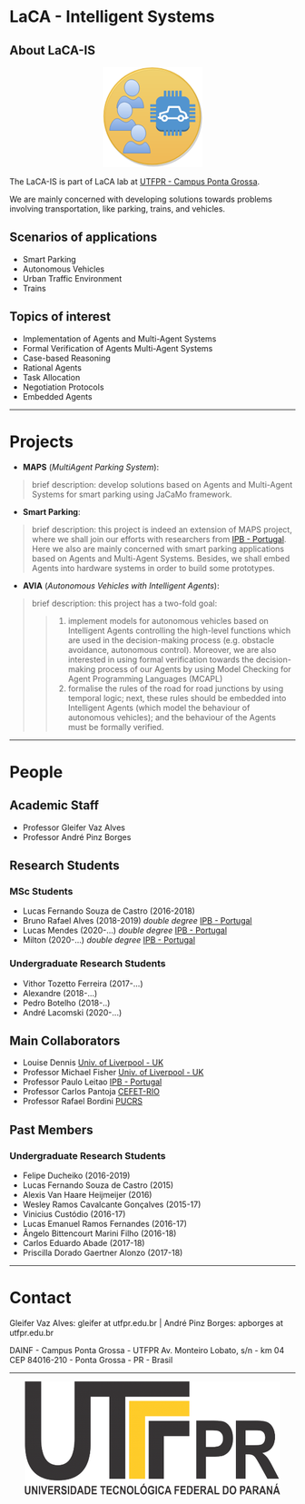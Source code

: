 # LaCA - Intelligent Systems 

## About LaCA-IS 

<p align="center"> 
<img src="/logos/logo-LaCA-IS.png">
</p>

The LaCA-IS is part of LaCA lab at [UTFPR - Campus Ponta Grossa](http://portal.utfpr.edu.br/campus/pontagrossa). 

We are mainly concerned with developing solutions towards problems involving transportation, like parking, trains, and vehicles.
 

## Scenarios of applications

* Smart Parking
* Autonomous Vehicles
* Urban Traffic Environment
* Trains


## Topics of interest

* Implementation of Agents and Multi-Agent Systems
* Formal Verification of Agents Multi-Agent Systems
* Case-based Reasoning
* Rational Agents
* Task Allocation
* Negotiation Protocols
* Embedded Agents

---------------------------------------------------------

# Projects

* **MAPS** (_MultiAgent Parking System_):
> brief description: develop solutions based on Agents and Multi-Agent Systems for smart parking using JaCaMo framework.


* **Smart Parking**:
> brief description: this project is indeed an extension of MAPS project, where we shall join our efforts with researchers from [IPB - Portugal](http://ipb.pt). Here we also are mainly concerned with smart parking applications based on Agents and Multi-Agent Systems. Besides, we shall embed Agents into hardware systems in order to build some prototypes.

* **AVIA** (_Autonomous Vehicles with Intelligent Agents_):
> brief description: this project has a two-fold goal: 
>> 1. implement models for autonomous vehicles based on Intelligent Agents controlling the high-level functions which are used in the decision-making process (e.g. obstacle avoidance, autonomous control). Moreover, we are also interested in using formal verification towards the decision-making process of our Agents by using Model Checking for Agent Programming Languages (MCAPL)
>> 1. formalise the rules of the road for road junctions by using temporal logic; next, these rules should be embedded into Intelligent Agents (which model the behaviour of autonomous vehicles); and the behaviour of the Agents must be formally verified.

---------------------------------------------------------

# People

## Academic Staff

* Professor Gleifer Vaz Alves
* Professor André Pinz Borges

## Research Students

### MSc Students

* Lucas Fernando Souza de Castro (2016-2018)
* Bruno Rafael Alves (2018-2019) _double degree_ [IPB - Portugal](http://ipb.pt)
* Lucas Mendes (2020-...)  _double degree_ [IPB - Portugal](http://ipb.pt)
* Milton (2020-...)  _double degree_ [IPB - Portugal](http://ipb.pt)

### Undergraduate Research Students

* Vithor Tozetto Ferreira (2017-...) 
* Alexandre (2018-...)
* Pedro Botelho (2018-..)
* André Lacomski (2020-...)

## Main Collaborators

* Louise Dennis [Univ. of Liverpool - UK](https://cgi.csc.liv.ac.uk/~lad)
* Professor Michael Fisher [Univ. of Liverpool - UK](http://cgi.csc.liv.ac.uk/~michael/)
* Professor Paulo Leitao [IPB - Portugal](http://www.ipb.pt/~pleitao/)
* Professor Carlos Pantoja [CEFET-RIO](https://turing.pro.br/kadupantoja/)
* Professor Rafael Bordini [PUCRS](http://www.inf.pucrs.br/r.bordini/Rafael_Bordini)


## Past Members

### Undergraduate Research Students

* Felipe Ducheiko (2016-2019)
* Lucas Fernando Souza de Castro (2015)
* Alexis Van Haare Heijmeijer (2016)
* Wesley Ramos Cavalcante Gonçalves (2015-17)
* Vinicius Custódio (2016-17)
* Lucas Emanuel Ramos Fernandes (2016-17)
* Ângelo Bittencourt Marini Filho (2016-18)
* Carlos Eduardo Abade (2017-18)
* Priscilla Dorado Gaertner Alonzo (2017-18)


---------------------------------------------------------

# Contact

Gleifer Vaz Alves: gleifer at utfpr.edu.br |
André Pinz Borges: apborges at utfpr.edu.br

DAINF - Campus Ponta Grossa - UTFPR
Av. Monteiro Lobato, s/n - km 04 
CEP 84016-210 - Ponta Grossa - PR - Brasil

----------------------------------------------------------

<p align="center"> 
<img src="/logos/logo_utfpr.png" width="450px" height="200px"/>
</p>

